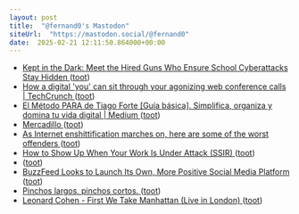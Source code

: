 ```yaml
---
layout: post
title:  "@fernand0's Mastodon"
siteUrl:  "https://mastodon.social/@fernand0"
date:  2025-02-21 12:11:50.864000+00:00
---
```

*  [Kept in the Dark: Meet the Hired Guns Who Ensure School Cyberattacks Stay Hidden ](https://www.the74million.org/article/kept-in-the-dark) ([toot](https://mastodon.social/@fernand0/114041809198203418))
*  [How a digital 'you' can sit through your agonizing web conference calls \| TechCrunch ](https://techcrunch.com/2024/11/23/how-a-digital-you-can-sit-through-your-agonizing-web-conference-calls) ([toot](https://mastodon.social/@fernand0/114041730933961810))
*  [El Método PARA de Tiago Forte [Guía básica]. Simplifica, organiza y domina tu vida digital \| Medium ](https://jordiverdura.medium.com/el-m%C3%A9todo-para-fac5d2bdd64) ([toot](https://mastodon.social/@fernand0/114041316789054692))
*  [Mercadillo ](https://www.flickr.com/photos/fernand0/54331012973) ([toot](https://mastodon.social/@fernand0/114041137501380765))
*  [As Internet enshittification marches on, here are some of the worst offenders ](https://arstechnica.com/gadgets/2025/02/as-internet-enshittification-marches-on-here-are-some-of-the-worst-offenders) ([toot](https://mastodon.social/@fernand0/114041066961052994))
*  [How to Show Up When Your Work Is Under Attack (SSIR) ](https://ssir.org/articles/entry/communications-when-nonprofits-are-under-attac) ([toot](https://mastodon.social/@fernand0/114039550852213635))
*  [ ](https://mastodon.social/@vrruiz) ([toot](https://mastodon.social/@fernand0/114038568909560024))
*  [BuzzFeed Looks to Launch Its Own, More Positive Social Media Platform ](https://www.socialmediatoday.com/news/buzzfeed-island-social-platform/739889) ([toot](https://mastodon.social/@fernand0/114037562372438769))
*  [Pinchos largos, pinchos cortos. ](https://avecesunafoto.wordpress.com/2025/02/19/pinchos-largos-pinchos-cortos) ([toot](https://mastodon.social/@fernand0/114037550808390775))
*  [Leonard Cohen - First We Take Manhattan (Live in London) ](https://youtu.be/JsvRcZiFj8) ([toot](https://mastodon.social/@fernand0/114037503879137319))
